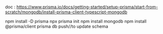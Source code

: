 doc : https://www.prisma.io/docs/getting-started/setup-prisma/start-from-scratch/mongodb/install-prisma-client-typescript-mongodb

npm install -D prisma
npx prisma init
npm install mongodb
npm install @prisma/client
prisma db push//to update schema 